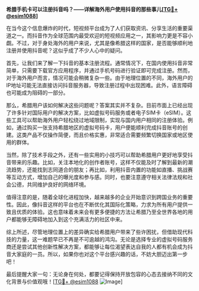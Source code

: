**希腊手机卡可以注册抖音吗？——详解海外用户使用抖音的那些事儿[[TG💪+ @esim1088](https://t.me/s/esim1088)]**

在当今这个信息爆炸的时代，短视频平台成为了人们获取资讯、分享生活的重要渠道之一。而抖音作为全球范围内最受欢迎的短视频应用之一，其影响力更是不容小觑。不过，对于身处海外的用户来说，尤其是像希腊这样的国家，是否能够顺利地注册并使用抖音呢？这似乎成了不少人心中的疑问。

首先，让我们来了解一下抖音的基本注册流程。通常情况下，在国内使用抖音非常简单，只需要下载官方应用程序，并通过手机号码进行验证即可完成注册。然而，对于海外用户而言，情况可能会稍微复杂一些。由于地理位置的不同，海外用户的IP地址可能无法直接访问抖音服务器，导致注册过程中出现困难。此外，语言障碍也可能成为阻碍的一部分。

那么，希腊用户该如何解决这些问题呢？答案其实并不复杂。目前市面上已经出现了许多针对国际用户的解决方案，比如虚拟号码服务或者电子SIM卡（eSIM）。这些工具可以帮助海外用户轻松绕过地域限制，实现与国内用户相同的注册体验。例如，通过购买一张支持希腊地区的虚拟号码卡，用户便能顺利完成抖音账号的创建。这类产品不仅操作简便，而且价格实惠，非常适合需要频繁切换国家或地区使用的群体。

当然，除了技术手段之外，还有一些实用的小技巧可以帮助希腊用户更好地享受抖音带来的乐趣。比如，关注本地化的创作者账号，这样不仅能及时了解到最新的潮流趋势，还能找到志同道合的朋友；再比如，利用抖音内置的功能如直播、挑战赛等互动方式，增加自己的曝光度和参与感。同时，也要注意遵守相关法律法规和社会公德，共同维护良好的网络环境。

值得注意的是，随着全球化进程加快，越来越多的企业开始意识到跨国业务的重要性。因此，像抖音这样的平台也在不断优化其国际化策略，力求为所有用户提供一致且优质的体验。这也意味着未来会有更多便捷的方法让希腊乃至全世界各地的用户都能够无障碍地加入到这个充满活力的社区中来。

综上所述，尽管地理位置上的差异确实给希腊用户带来了些许困扰，但借助现代科技的力量，这一难题早已不再是不可逾越的鸿沟。无论是选择专业的虚拟号码服务商还是尝试其他创新性解决方案，都能够让每位渴望表达自我的人都有机会成为抖音大家庭的一员。所以，如果你也对这个平台感兴趣的话，不妨大胆迈出第一步吧！

最后提醒大家一句：无论身在何处，都要记得保持开放包容的心态去接纳不同的文化背景与价值观哦！[[TG💪+ @esim1088](https://t.me/s/esim1088) ![Image](https://i.postimg.cc/4NQfJmqS/Snipaste-2025-05-13-00-14-12.png)]